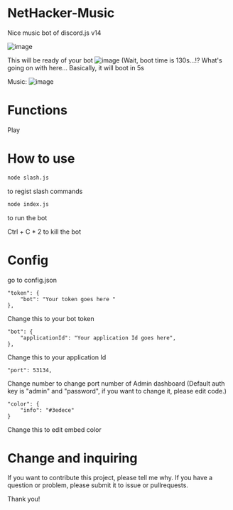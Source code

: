 # NetHacker-Music
Nice music bot of discord.js v14

![image](https://user-images.githubusercontent.com/89511960/228160960-00f07b65-fa48-4dcb-afb6-834be32876f3.png)

This will be ready of your bot
![image](https://user-images.githubusercontent.com/89511960/228161298-9ca33caf-5132-4128-8103-a7bafdd11667.png)
(Wait, boot time is 130s...!? What's going on with here... Basically, it will boot in 5s

Music:
![image](https://user-images.githubusercontent.com/89511960/228161986-0309bead-c4db-48b1-bb39-d1afff4cef3b.png)


# Functions
Play 

# How to use
```bash
node slash.js
```
to regist slash commands

```bash
node index.js
```
to run the bot

Ctrl + C * 2 to kill the bot

# Config
go to config.json

```
"token": {
	"bot": "Your token goes here "
},
```
Change this to your bot token

```
"bot": {
	"applicationId": "Your application Id goes here",
},
```
Change this to your application Id

```
"port": 53134,
```
Change number to change port number of Admin dashboard (Default auth key is "admin" and "password", if you want to change it, please edit code.)

```
"color": {
	"info": "#3edece"
}
```
Change this to edit embed color

# Change and inquiring
If you want to contribute this project, please tell me why.
If you have a question or problem, please submit it to issue or pullrequests.

Thank you!
